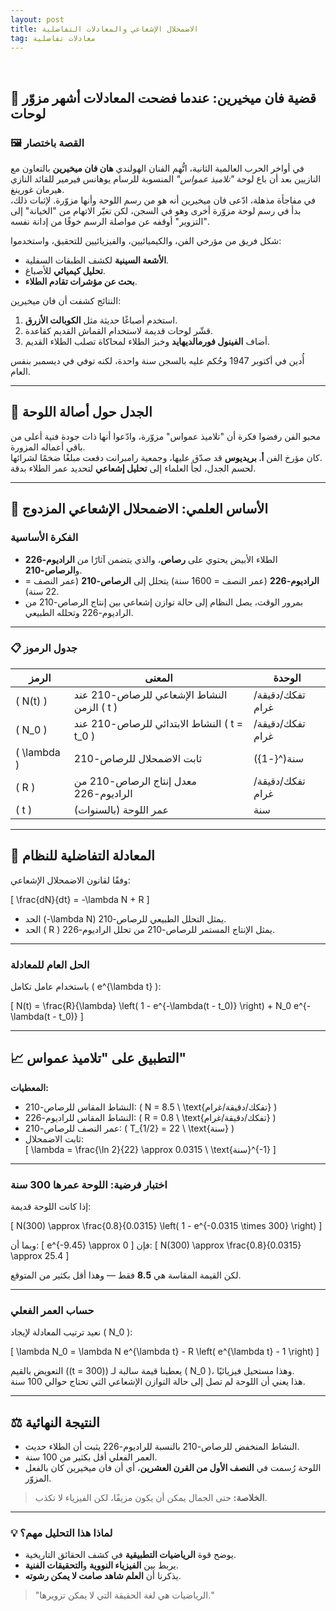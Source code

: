 ```yaml
---
layout: post
title: الاضمحلال الإشعاعي والمعادلات التفاضلية
tag: معادلات تفاضلية
---
```



<br>

## 🎨 قضية فان ميخيرين: عندما فضحت المعادلات أشهر مزوّر لوحات  

### 🖼️ القصة باختصار  
في أواخر الحرب العالمية الثانية، اتُّهم الفنان الهولندي **هان فان ميخيرين** بالتعاون مع النازيين بعد أن باع لوحة *"تلاميذ عمواس"* المنسوبة للرسام يوهانس فيرمير للقائد النازي هيرمان غورينغ.  
في مفاجأة مذهلة، ادّعى فان ميخيرين أنه هو من رسم اللوحة وأنها مزوّرة. لإثبات ذلك، بدأ في رسم لوحة مزوّرة أخرى وهو في السجن، لكن تغيّر الاتهام من "الخيانة" إلى "التزوير" أوقفه عن مواصلة الرسم خوفًا من إدانة نفسه.

شكل فريق من مؤرخي الفن، والكيميائيين، والفيزيائيين للتحقيق، واستخدموا:

- **الأشعة السينية** لكشف الطبقات السفلية.
- **تحليل كيميائي** للأصباغ.
- **بحث عن مؤشرات تقادم الطلاء**.

النتائج كشفت أن فان ميخيرين:
1. استخدم أصباغًا حديثة مثل **الكوبالت الأزرق**.
2. قشّر لوحات قديمة لاستخدام القماش القديم كقاعدة.
3. أضاف **الفينول فورمالديهايد** وخبز الطلاء لمحاكاة تصلب الطلاء القديم.

أُدين في أكتوبر 1947 وحُكم عليه بالسجن سنة واحدة، لكنه توفي في ديسمبر بنفس العام.

---

## 🔬 الجدل حول أصالة اللوحة  
محبو الفن رفضوا فكرة أن "تلاميذ عمواس" مزوّرة، وادّعوا أنها ذات جودة فنية أعلى من باقي أعماله المزورة.  
كان مؤرخ الفن **أ. بريديوس** قد صدّق عليها، وجمعية رامبرانت دفعت مبلغًا ضخمًا لشرائها.  
لحسم الجدل، لجأ العلماء إلى **تحليل إشعاعي** لتحديد عمر الطلاء بدقة.

---

## 🧪 الأساس العلمي: الاضمحلال الإشعاعي المزدوج  
### الفكرة الأساسية
- الطلاء الأبيض يحتوي على **رصاص**، والذي يتضمن آثارًا من **الراديوم-226** و**الرصاص-210**.
- **الراديوم-226** (عمر النصف = 1600 سنة) يتحلل إلى **الرصاص-210** (عمر النصف = 22 سنة).
- بمرور الوقت، يصل النظام إلى حالة توازن إشعاعي بين إنتاج الرصاص-210 من الراديوم-226 وتحلله الطبيعي.

---

### 📋 جدول الرموز

| الرمز      | المعنى                                                   | الوحدة                |
|------------|----------------------------------------------------------|-----------------------|
| \( N(t) \) | النشاط الإشعاعي للرصاص-210 عند الزمن \( t \)            | تفكك/دقيقة/غرام       |
| \( N_0 \)  | النشاط الابتدائي للرصاص-210 عند \( t = t_0 \)           | تفكك/دقيقة/غرام       |
| \( \lambda \) | ثابت الاضمحلال للرصاص-210                            | سنة\(^{-1}\)          |
| \( R \)    | معدل إنتاج الرصاص-210 من الراديوم-226                   | تفكك/دقيقة/غرام       |
| \( t \)    | عمر اللوحة (بالسنوات)                                   | سنة                   |

---

## 🧮 المعادلة التفاضلية للنظام  
وفقًا لقانون الاضمحلال الإشعاعي:

\[
\frac{dN}{dt} = -\lambda N + R
\]

- الحد \(-\lambda N\) يمثل التحلل الطبيعي للرصاص-210.
- الحد \( R \) يمثل الإنتاج المستمر للرصاص-210 من تحلل الراديوم-226.

---

### الحل العام للمعادلة
باستخدام عامل تكامل \( e^{\lambda t} \):

\[
N(t) = \frac{R}{\lambda} \left( 1 - e^{-\lambda(t - t_0)} \right) + N_0 e^{-\lambda(t - t_0)}
\]

---

## 📈 التطبيق على "تلاميذ عمواس"

**المعطيات:**
- النشاط المقاس للرصاص-210: \( N = 8.5 \ \text{تفكك/دقيقة/غرام} \)  
- النشاط المقاس للراديوم-226: \( R = 0.8 \ \text{تفكك/دقيقة/غرام} \)  
- عمر النصف للرصاص-210: \( T_{1/2} = 22 \ \text{سنة} \)  
- ثابت الاضمحلال:  
\[
\lambda = \frac{\ln 2}{22} \approx 0.0315 \ \text{سنة}^{-1}
\]

---

### **اختبار فرضية: اللوحة عمرها 300 سنة**
إذا كانت اللوحة قديمة:

\[
N(300) \approx \frac{0.8}{0.0315} \left( 1 - e^{-0.0315 \times 300} \right)
\]

وبما أن:
\[
e^{-9.45} \approx 0
\]
فإن:
\[
N(300) \approx \frac{0.8}{0.0315} \approx 25.4
\]

لكن القيمة المقاسة هي **8.5** فقط — وهذا أقل بكثير من المتوقع.

---

### **حساب العمر الفعلي**
نعيد ترتيب المعادلة لإيجاد \( N_0 \):

\[
\lambda N_0 = \lambda N e^{\lambda t} - R \left( e^{\lambda t} - 1 \right)
\]

التعويض بالقيم (\(t = 300\)) يعطينا قيمة سالبة لـ \( N_0 \)، وهذا مستحيل فيزيائيًا.  
هذا يعني أن اللوحة لم تصل إلى حالة التوازن الإشعاعي التي تحتاج حوالي 100 سنة.

---

## ⚖️ النتيجة النهائية
- النشاط المنخفض للرصاص-210 بالنسبة للراديوم-226 يثبت أن الطلاء حديث.  
- العمر الفعلي أقل بكثير من 100 سنة.  
- اللوحة رُسمت في **النصف الأول من القرن العشرين**، أي أن فان ميخيرين كان بالفعل المزوّر.

> **الخلاصة:** حتى الجمال يمكن أن يكون مزيفًا، لكن الفيزياء لا تكذب.

---

### 💡 لماذا هذا التحليل مهم؟
- يوضح قوة **الرياضيات التطبيقية** في كشف الحقائق التاريخية.  
- يربط بين **الفيزياء النووية** و**التحقيقات الفنية**.  
- يذكرنا أن **العلم شاهد صامت لا يمكن رشوته**.

> "الرياضيات هي لغة الحقيقة التي لا يمكن تزويرها."
